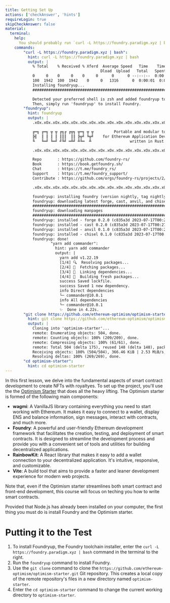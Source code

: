 ```yaml
---
title: Getting Set Up
actions: ['checkAnswer', 'hints']
requireLogin: true
skipCheckAnswer: false
material:
  terminal:
    help:
      You should probably run `curl -L https://foundry.paradigm.xyz | bash` followed by `foundryup`, `git clone https://github.com/ethereum-optimism/optimism-starter.git`, and `cd optimism-starter`.
    commands:
        "curl -L https://foundry.paradigm.xyz | bash":
          hint: curl -L https://foundry.paradigm.xyz | bash
          output: |
            % Total    % Received % Xferd  Average Speed   Time    Time     Time  Current
                                          Dload  Upload   Total   Spent    Left  Speed
            0     0    0     0    0     0      0      0 --:--:--  0:00:01 --:--:--     0
            100  1942  100  1942    0     0   1316      0  0:00:01  0:00:01 --:--:--  1316
            Installing foundryup...
            ######################################################################## 100.0%

            Detected your preferred shell is zsh and added foundryup to PATH. Run 'source /Users/cryptozombies/.zshenv' or start a new terminal session to use foundryup.
            Then, simply run 'foundryup' to install Foundry.
        "foundryup":
          hint: foundryup
          output: |
            .xOx.xOx.xOx.xOx.xOx.xOx.xOx.xOx.xOx.xOx.xOx.xOx.xOx.xOx.xOx.xOx.xOx.xOx

            ╔═╗ ╔═╗ ╦ ╦ ╔╗╔ ╔╦╗ ╦═╗ ╦ ╦         Portable and modular toolkit
            ╠╣  ║ ║ ║ ║ ║║║  ║║ ╠╦╝ ╚╦╝    for Ethereum Application Development
            ╚   ╚═╝ ╚═╝ ╝╚╝ ═╩╝ ╩╚═  ╩                 written in Rust.

            .xOx.xOx.xOx.xOx.xOx.xOx.xOx.xOx.xOx.xOx.xOx.xOx.xOx.xOx.xOx.xOx.xOx.xOx

            Repo       : https://github.com/foundry-rs/
            Book       : https://book.getfoundry.sh/
            Chat       : https://t.me/foundry_rs/
            Support    : https://t.me/foundry_support/
            Contribute : https://github.com/orgs/foundry-rs/projects/2/

            .xOx.xOx.xOx.xOx.xOx.xOx.xOx.xOx.xOx.xOx.xOx.xOx.xOx.xOx.xOx.xOx.xOx.xOx

            foundryup: installing foundry (version nightly, tag nightly-c835a3df4fb066016d8201047ea58de84486e699)
            foundryup: downloading latest forge, cast, anvil, and chisel
            ##################################################################################################################################### 100.0%
            foundryup: downloading manpages
            ######################################################################################################################################################### 100.0%
            foundryup: installed - forge 0.2.0 (c835a3d 2023-07-17T00:27:11.631742000Z)
            foundryup: installed - cast 0.2.0 (c835a3d 2023-07-17T00:27:11.631742000Z)
            foundryup: installed - anvil 0.1.0 (c835a3d 2023-07-17T00:27:28.348385000Z)
            foundryup: installed - chisel 0.1.0 (c835a3d 2023-07-17T00:27:28.216525000Z)
            foundryup: done!
                    "yarn add commander":
                      hint: yarn add commander
                      output: |
                        yarn add v1.22.19
                        [1/4] 🔍  Resolving packages...
                        [2/4] 🚚  Fetching packages...
                        [3/4] 🔗  Linking dependencies...
                        [4/4] 🔨  Building fresh packages...
                        success Saved lockfile.
                        success Saved 1 new dependency.
                        info Direct dependencies
                        └─ commander@10.0.1
                        info All dependencies
                        └─ commander@10.0.1
                        ✨  Done in 4.22s.
        "git clone https://github.com/ethereum-optimism/optimism-starter.git":
          hint: git clone https://github.com/ethereum-optimism/optimism-starter.git
          output: |
            Cloning into 'optimism-starter'...
            remote: Enumerating objects: 504, done.
            remote: Counting objects: 100% (209/209), done.
            remote: Compressing objects: 100% (61/61), done.
            remote: Total 504 (delta 175), reused 148 (delta 148), pack-reused 295
            Receiving objects: 100% (504/504), 366.46 KiB | 2.53 MiB/s, done.
            Resolving deltas: 100% (269/269), done.
        "cd optimism-starter":
          hint: cd optimism-starter
---
```


In this first lesson, we delve into the fundamental aspects of smart contract development to create NFTs with royaltyes. To set up the project, you'll use the the <a href="https://github.com/ethereum-optimism/optimism-starter" target="_blank">Optimism Starter</a> that does all the heavy lifting. The Optimism starter is formed of the following main components:

- **wagmi**: A VanillaJS library containing everything you need to start working with Ethereum. It makes it easy to connect to a wallet, display ENS and balance information, sign messages, interact with contracts, and much more.
- **Foundry**: A powerful and user-friendly Ethereum development framework that facilitates the creation, testing, and deployment of smart contracts. It is designed to streamline the development process and provide you with a convenient set of tools and utilities for building decentralized applications.
- **RainbowKit**: A React library that makes it easy to add a wallet connection to your decentralized application. It's intuitive, responsive, and customizable.
- **Vite**: A build tool that aims to provide a faster and leaner development experience for modern web projects.

Note that, even if the Optimism starter streamlines both smart contract and front-end development, this course will focus on teching you how to write smart contracts.

Provided that Node.js has already been installed on your computer, the first thing you must do is install Foundry and the Optimism starter.

# Putting it to the Test

1. To install Foundryup, the Foundry toolchain installer, enter the `curl -L https://foundry.paradigm.xyz | bash` command in the terminal to the right.
2. Run the `foundryup` command to install Foundry.
3. Use the `git clone` command to clone the `https://github.com/ethereum-optimism/optimism-starter.git` Git repository. This creates a local copy of the remote repository's files in a new directory named `optimism-starter`.
4. Enter the `cd optimism-starter` command to change the current working directory to `optimism-starter`.
